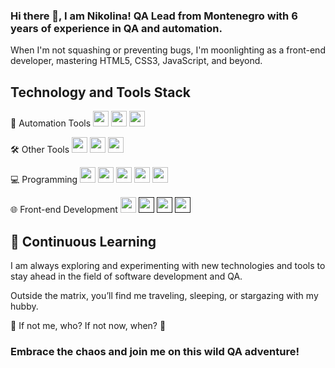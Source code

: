### Hi there 👋, I am Nikolina! QA Lead from Montenegro with 6 years of experience in QA and automation. 

When I'm not squashing or preventing bugs, I'm moonlighting as a front-end developer, mastering HTML5, CSS3, JavaScript, and beyond.

## Technology and Tools Stack

🚀 Automation Tools 
[<img src="https://img.shields.io/badge/Selenium-43B02A?style=for-the-badge&logo=selenium&logoColor=white" height="25"/>](https://selenium.dev/)
[<img src="https://img.shields.io/badge/WebdriverIO-EA5906?style=for-the-badge&logo=webdriverio&logoColor=white" height="25"/>](https://webdriver.io/)
[<img src="https://img.shields.io/badge/Appium-000000?style=for-the-badge&logo=appium&logoColor=white" height="25"/>](https://appium.io/)

🛠️ Other Tools
[<img src="https://img.shields.io/badge/JMeter-D22128?style=for-the-badge&logo=apache-jmeter&logoColor=white" height="25"/>](https://jmeter.apache.org/)
[<img src="https://img.shields.io/badge/Postman-FF6C37?style=for-the-badge&logo=postman&logoColor=white" height="25"/>](https://www.postman.com/)
[<img src="https://img.shields.io/badge/Git-F05032?style=for-the-badge&logo=git&logoColor=white" height="25"/>](https://git-scm.com/)

💻 Programming
[<img src="https://img.shields.io/badge/Java-ED8B00?style=for-the-badge&logo=java&logoColor=white" height="25"/>](https://www.java.com/)
[<img src="https://img.shields.io/badge/JavaScript-F7DF1E?style=for-the-badge&logo=javascript&logoColor=black" height="25"/>](https://developer.mozilla.org/en-US/docs/Web/JavaScript)
[<img src="https://img.shields.io/badge/HTML5-E34F26?style=for-the-badge&logo=html5&logoColor=white" height="25"/>](https://developer.mozilla.org/en-US/docs/Web/Guide/HTML/HTML5)
[<img src="https://img.shields.io/badge/CSS3-1572B6?style=for-the-badge&logo=css3&logoColor=white" height="25"/>](https://developer.mozilla.org/en-US/docs/Web/CSS)
[<img src="https://img.shields.io/badge/MySQL-4479A1?style=for-the-badge&logo=mysql&logoColor=white" height="25"/>](https://www.mysql.com/)

🌐 Front-end Development
[<img src="https://img.shields.io/badge/Bootstrap-563D7C?style=for-the-badge&logo=bootstrap&logoColor=white" height="25"/>](https://getbootstrap.com/)
[<img src="https://img.shields.io/badge/Responsive_Design-0096D6?style=for-the-badge&logo=responsive&logoColor=white" height="25"/>]()
[<img src="https://img.shields.io/badge/SEO-4285F4?style=for-the-badge&logo=google&logoColor=white" height="25"/>]()
[<img src="https://img.shields.io/badge/Cross_browser_Compatibility-FF7139?style=for-the-badge&logo=firefox&logoColor=white" height="25"/>]()

## 🌱 Continuous Learning

I am always exploring and experimenting with new technologies and tools to stay ahead in the field of software development and QA.

Outside the matrix, you’ll find me traveling, sleeping, or stargazing with my hubby.

🌟 If not me, who? If not now, when? 🌟

### Embrace the chaos and join me on this wild QA adventure!

<!--<p align="center"> <img src="https://github-readme-stats.vercel.app/api?username=Ninna994&show_icons=true&theme=gotham" alt="Ninna994" />-->
<!--![Visitor Count](https://komarev.com/ghpvc/?username=Ninna994&color=brightgreen)/-->
